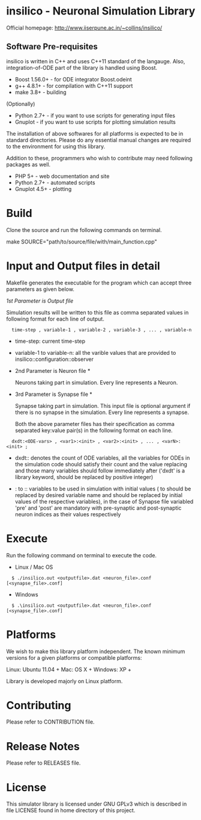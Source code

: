 
insilico - Neuronal Simulation Library
======================================

Official homepage: http://www.iiserpune.ac.in/~collins/insilico/

Software Pre-requisites
-----------------------

insilico is written in C++ and uses C++11 standard of the langauge. Also, integration-of-ODE part of the library is handled using Boost.

* Boost 1.56.0+ - for ODE integrator Boost.odeint
* g++ 4.8.1+ - for compilation with C++11 support
* make 3.8+ - building

(Optionally)
* Python 2.7+ - if you want to use scripts for generating input files
* Gnuplot - if you want to use scripts for plotting simulation results

The installation of above softwares for all platforms is expected to be in standard directories. Please do any essential manual changes are required to the environment for using this library.

Addition to these, programmers who wish to contribute may need following packages as well.

* PHP 5+ - web documentation and site
* Python 2.7+ - automated scripts
* Gnuplot 4.5+ - plotting

Build
=====

Clone the source and run the following commands on terminal.

   make SOURCE="path/to/source/file/with/main_function.cpp"

Input and Output files in detail
================================

Makefile generates the executable for the program which can accept three parameters as given below.

*1st Parameter is Output file*

  Simulation results will be written to this file as comma separated values in following format for each line of output.
```
  time-step , variable-1 , variable-2 , variable-3 , ... , variable-n
```
  - time-step:
    current time-step
  
  - variable-1 to variable-n:
    all the varible values that are provided to insilico::configuration::observer

* 2nd Parameter is Neuron file *

  Neurons taking part in simulation. Every line represents a Neuron.

* 3rd Parameter is Synapse file *

  Synapse taking part in simulation. This input file is optional argument if there is no synapse in the simulation. Every line represents a synapse.

  Both the above parameter files has their specification as comma separated key:value pair(s) in the following format on each line.
```
  dxdt:<ODE-vars> , <var1>:<init> , <var2>:<init> , ... , <varN>:<init> ;
```
  - dxdt:<ODE-vars>:
    denotes the count of ODE variables, all the variables for ODEs in the simulation code should satisfy their count and the value replacing <ODE-vars> and those many variables should follow immediately after ('dxdt' is a library keyword, <ODE-vars> should be replaced by positive integer)
  
  - <var1>:<init> to <varN>:<init>:
    variables to be used in simulation with initial values (<var1> to <varN> should be replaced by desired variable name and <init> should be replaced by initial values of the respective variables), in the case of Synapse file variabled 'pre' and 'post' are mandatory with pre-synaptic and post-synaptic neuron indices as their values respectively

Execute
=======

Run the following command on terminal to execute the code.

* Linux / Mac OS
```
  $ ./insilico.out <outputfile>.dat <neuron_file>.conf [<synapse_file>.conf]
```
* Windows
```
  $ .\insilico.out <outputfile>.dat <neuron_file>.conf [<synapse_file>.conf]
```
Platforms
=========

We wish to make this library platform independent. The known minimum versions for a given platforms or compatible platforms:

Linux:   Ubuntu 11.04 +
Mac:     OS X +
Windows: XP +

Library is developed majorly on Linux platform.

Contributing
============

Please refer to CONTRIBUTION file.

Release Notes
=============

Please refer to RELEASES file.

License
=======

This simulator library is licensed under GNU GPLv3 which is described in file LICENSE found in home directory of this project.
